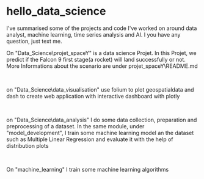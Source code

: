 # hello_data_science
I've summarised some of the projects and code I've worked on around data analyst, machine learning, time series analysis and AI. I you have any question, just text me.

<p> On "Data_Science\projet_spaceY" is a data science Projet. In this Projet, we  predict if the Falcon 9 first stage(a rocket) will land successfully or not. More Informations about the scenario are under projet_spaceY\README.md</p>
<br>

<p> on "Data_Science\data_visualisation" use folium to plot geospatialdata and dash to create web application with interactive dashboard with plotly
</p>

<br>
<p> on "Data_Science\data_analysis" I do some data collection, preparation and preprocessing of a dataset. In the same module, under "model_development", I train some machine learning model an the dataset such as Multiple Linear Regression and evaluate it with the help of distribution plots  </p>

<br>

<p> On "machine_learning" I train some machine learning algorithms </p>

